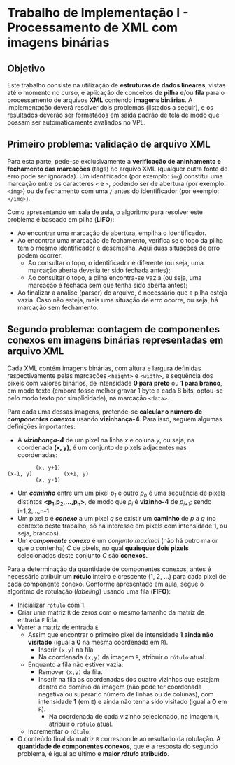 # Trabalho de Implementação I - Processamento de XML com imagens binárias

## Objetivo

Este trabalho consiste na utilização de **estruturas de dados lineares**, vistas até o momento no curso, e aplicação de conceitos de **pilha** e/ou **fila** para o processamento de arquivos **XML** contendo **imagens binárias**.
A implementação deverá resolver dois problemas (listados a seguir), e os resultados deverão ser formatados em saída padrão de tela de modo que possam ser automaticamente avaliados no VPL.


## Primeiro problema: validação de arquivo XML

Para esta parte, pede-se exclusivamente a **verificação de aninhamento e fechamento das marcações** (tags) no arquivo XML (qualquer outra fonte de erro pode ser ignorada).
Um identificador (por exemplo: `img`) constitui uma marcação entre os caracteres `<` e `>`, podendo ser de abertura (por exemplo: `<img>`) ou de fechamento com uma `/` antes do identificador (por exemplo: `</img>`).

Como apresentando em sala de aula, o algoritmo para resolver este problema é baseado em pilha (**LIFO**):
- Ao encontrar uma marcação de abertura, empilha o identificador.
- Ao encontrar uma marcação de fechamento, verifica se o topo da pilha tem o mesmo identificador e desempilha.
Aqui duas situações de erro podem ocorrer:
  - Ao consultar o topo, o identificador é diferente (ou seja, uma marcação aberta deveria ter sido fechada antes);
  - Ao consultar o topo, a pilha encontra-se vazia (ou seja, uma marcação é fechada sem que tenha sido aberta antes);
- Ao finalizar a análise (parser) do arquivo, é necessário que a pilha esteja vazia.
Caso não esteja, mais uma situação de erro ocorre, ou seja, há marcação sem fechamento.


## Segundo problema: contagem de componentes conexos em imagens binárias representadas em arquivo XML

Cada XML contém imagens binárias, com altura e largura definidas respectivamente pelas marcações `<height>` e `<width>`, e sequência dos pixels com valores binários, de intensidade **0 para preto** ou **1 para branco**, em modo texto (embora fosse melhor gravar 1 byte a cada 8 bits, optou-se pelo modo texto por simplicidade), na marcação `<data>`.

Para cada uma dessas imagens, pretende-se **calcular o número de *componentes conexos*** usando **vizinhança-4**.
Para isso, seguem algumas definições importantes:
- A ***vizinhança-4*** de um pixel na linha *x* e coluna *y*, ou seja, na coordenada **(x, y)**, é um conjunto de pixels adjacentes nas coordenadas:
```
         (x, y+1)
(x-1, y)          (x+1, y)
         (x, y-1)
```
- Um ***caminho*** entre um um pixel *p<sub>1</sub>* e outro *p<sub>n</sub>* é uma sequência de pixels distintos **<p<sub>1</sub>,p<sub>2</sub>,...,p<sub>n</sub>>**, de modo que *p<sub>i</sub>* é **vizinho-4** de *p<sub>i+1</sub>*; sendo i=1,2,...,n-1
- Um pixel *p* é ***conexo*** a um pixel *q* se existir um **caminho** de *p* a *q* (no contexto deste trabalho, só há interesse em pixels com intensidade 1, ou seja, brancos).
- Um ***componente conexo*** é um *conjunto maximal* (não há outro maior que o contenha) *C* de pixels, no qual **quaisquer dois pixels** selecionados deste conjunto *C* são **conexos**.

Para a determinação da quantidade de componentes conexos, antes é necessário atribuir um **rótulo** inteiro e crescente (1, 2, ...) para cada pixel de cada componente conexo.
Conforme apresentado em aula, segue o algoritmo de rotulação (*labeling*) usando uma fila (**FIFO**):
- Inicializar `rótulo` com 1.
- Criar uma matriz `R` de zeros com o mesmo tamanho da matriz de entrada `E` lida.
- Varrer a matriz de entrada `E`.
  - Assim que encontrar o primeiro pixel de intensidade **1 ainda não visitado** (igual a **0** na mesma coordenada em `R`).
    - Inserir `(x,y)` na fila.
    - Na coordenada `(x,y)` da imagem `R`, atribuir o `rótulo` atual.
  - Enquanto a fila não estiver vazia:
    - Remover `(x,y)` da fila.
    - Inserir na fila as coordenadas dos quatro vizinhos que estejam dentro do domínio da imagem (não pode ter coordenada negativa ou superar o número de linhas ou de colunas), com intensidade **1** (em `E`) e ainda não tenha sido visitado (igual a **0** em `R`).
      - Na coordenada de cada vizinho selecionado, na imagem `R`, atribuir o `rótulo` atual.
  - Incrementar o `rótulo`.
- O conteúdo final da matriz `R` corresponde ao resultado da rotulação.
A **quantidade de componentes conexos**, que é a resposta do segundo problema, é igual ao último e **maior *rótulo* atribuído**.

